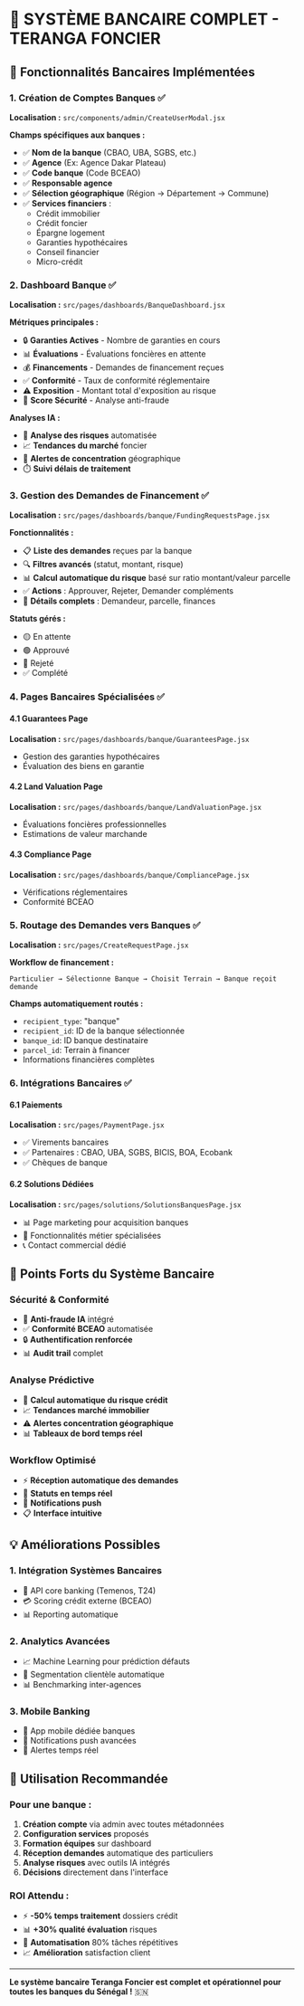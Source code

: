 # 🏦 SYSTÈME BANCAIRE COMPLET - TERANGA FONCIER

## 🎯 Fonctionnalités Bancaires Implémentées

### 1. **Création de Comptes Banques** ✅
**Localisation :** `src/components/admin/CreateUserModal.jsx`

**Champs spécifiques aux banques :**
- ✅ **Nom de la banque** (CBAO, UBA, SGBS, etc.)
- ✅ **Agence** (Ex: Agence Dakar Plateau)
- ✅ **Code banque** (Code BCEAO)
- ✅ **Responsable agence**
- ✅ **Sélection géographique** (Région → Département → Commune)
- ✅ **Services financiers** :
  - Crédit immobilier
  - Crédit foncier
  - Épargne logement
  - Garanties hypothécaires
  - Conseil financier
  - Micro-crédit

### 2. **Dashboard Banque** ✅
**Localisation :** `src/pages/dashboards/BanqueDashboard.jsx`

**Métriques principales :**
- 🔒 **Garanties Actives** - Nombre de garanties en cours
- 📊 **Évaluations** - Évaluations foncières en attente
- 💰 **Financements** - Demandes de financement reçues
- ✅ **Conformité** - Taux de conformité réglementaire
- ⚠️ **Exposition** - Montant total d'exposition au risque
- 🔐 **Score Sécurité** - Analyse anti-fraude

**Analyses IA :**
- 🧠 **Analyse des risques** automatisée
- 📈 **Tendances du marché** foncier
- 🚨 **Alertes de concentration** géographique
- ⏱️ **Suivi délais de traitement**

### 3. **Gestion des Demandes de Financement** ✅
**Localisation :** `src/pages/dashboards/banque/FundingRequestsPage.jsx`

**Fonctionnalités :**
- 📋 **Liste des demandes** reçues par la banque
- 🔍 **Filtres avancés** (statut, montant, risque)
- 📊 **Calcul automatique du risque** basé sur ratio montant/valeur parcelle
- ✅ **Actions** : Approuver, Rejeter, Demander compléments
- 📄 **Détails complets** : Demandeur, parcelle, finances

**Statuts gérés :**
- 🟡 En attente
- 🟢 Approuvé
- 🔴 Rejeté
- ✅ Complété

### 4. **Pages Bancaires Spécialisées** ✅

#### **4.1 Guarantees Page**
**Localisation :** `src/pages/dashboards/banque/GuaranteesPage.jsx`
- Gestion des garanties hypothécaires
- Évaluation des biens en garantie

#### **4.2 Land Valuation Page**
**Localisation :** `src/pages/dashboards/banque/LandValuationPage.jsx`
- Évaluations foncières professionnelles
- Estimations de valeur marchande

#### **4.3 Compliance Page**
**Localisation :** `src/pages/dashboards/banque/CompliancePage.jsx`
- Vérifications réglementaires
- Conformité BCEAO

### 5. **Routage des Demandes vers Banques** ✅
**Localisation :** `src/pages/CreateRequestPage.jsx`

**Workflow de financement :**
```
Particulier → Sélectionne Banque → Choisit Terrain → Banque reçoit demande
```

**Champs automatiquement routés :**
- `recipient_type`: "banque"
- `recipient_id`: ID de la banque sélectionnée
- `banque_id`: ID banque destinataire
- `parcel_id`: Terrain à financer
- Informations financières complètes

### 6. **Intégrations Bancaires** ✅

#### **6.1 Paiements**
**Localisation :** `src/pages/PaymentPage.jsx`
- ✅ Virements bancaires
- ✅ Partenaires : CBAO, UBA, SGBS, BICIS, BOA, Ecobank
- ✅ Chèques de banque

#### **6.2 Solutions Dédiées**
**Localisation :** `src/pages/solutions/SolutionsBanquesPage.jsx`
- 📊 Page marketing pour acquisition banques
- 🎯 Fonctionnalités métier spécialisées
- 📞 Contact commercial dédié

## 🚀 Points Forts du Système Bancaire

### **Sécurité & Conformité**
- 🔐 **Anti-fraude IA** intégré
- ✅ **Conformité BCEAO** automatisée
- 🔒 **Authentification renforcée**
- 📊 **Audit trail** complet

### **Analyse Prédictive**
- 🧠 **Calcul automatique du risque crédit**
- 📈 **Tendances marché immobilier**
- ⚠️ **Alertes concentration géographique**
- 📊 **Tableaux de bord temps réel**

### **Workflow Optimisé**
- ⚡ **Réception automatique des demandes**
- 🔄 **Statuts en temps réel**
- 📨 **Notifications push**
- 📋 **Interface intuitive**

## 💡 Améliorations Possibles

### **1. Intégration Systèmes Bancaires**
- 🔗 API core banking (Temenos, T24)
- 💳 Scoring crédit externe (BCEAO)
- 📊 Reporting automatique

### **2. Analytics Avancées**
- 📈 Machine Learning pour prédiction défauts
- 🎯 Segmentation clientèle automatique
- 📊 Benchmarking inter-agences

### **3. Mobile Banking**
- 📱 App mobile dédiée banques
- 📲 Notifications push avancées
- 🔔 Alertes temps réel

## 🎯 Utilisation Recommandée

### **Pour une banque :**
1. **Création compte** via admin avec toutes métadonnées
2. **Configuration services** proposés
3. **Formation équipes** sur dashboard
4. **Réception demandes** automatique des particuliers
5. **Analyse risques** avec outils IA intégrés
6. **Décisions** directement dans l'interface

### **ROI Attendu :**
- ⚡ **-50% temps traitement** dossiers crédit
- 📊 **+30% qualité évaluation** risques
- 🔄 **Automatisation** 80% tâches répétitives
- 📈 **Amélioration** satisfaction client

---

**Le système bancaire Teranga Foncier est complet et opérationnel pour toutes les banques du Sénégal !** 🇸🇳
